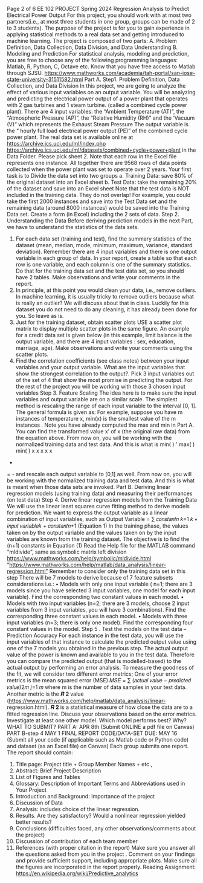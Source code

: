 
Page
2
of 6
EE 102 PROJECT Spring 2024
Regression Analysis to Predict Electrical Power Output
For this project, you should work with at most two partners(i.e., at most three students in
one group, groups can be made of 2 to 3 students). The purpose of the project is for you to
gain experience in applying statistical methods to a real data set and getting introduced to
machine learning. The project is composed of two parts:
A. Problem Definition, Data Collection, Data Division, and Data Understanding
B. Modeling and Prediction
For statistical analysis, modeling and prediction, you are free to choose any of the following
programming languages: Matlab, R, Python, C, Octave etc. Know that you have free
access to Matlab through SJSU.
https://www.mathworks.com/academia/tah-portal/san-jose-state-university-31511582.html
Part A.
Step1. Problem Definition, Data Collection, and Data Division
In this project, we are going to analyze the effect of various input variables on an output variable.
You will be analyzing and predicting the electrical power output of a power plant that operates
with 2 gas turbines and 1 steam turbine. (called a combined cycle power plant).
There are 4 input variables: the “Ambient Temperature (AT)”, the “Atmospheric Pressure
(AP)”, the “Relative Humidity (RH)” and the ‘Vacuum (V)“ which represents the Exhaust Steam
Pressure
The output variable is the “ hourly full load electrical power output (PE)” of the combined cycle
power plant.
The real data set is available online at
https://archive.ics.uci.edu/ml/index.php
https://archive.ics.uci.edu/ml/datasets/combined+cycle+power+plant in the Data Folder.
Please pick sheet 2.
Note that each row in the Excel file represents one instance. All together there are 9568 rows
of data points collected when the power plant was set to operate over 2 years.
Your first task is to Divide the data set into two groups
a. Training Data: save 80% of the original dataset into an Excel sheet
b. Test Data: take the remaining 20% of the dataset and save into an Excel
sheet
Note that the test data is NOT included in the training data. They do not overlap!
For example, you could take the first 2000 instances and save into the Test Data set and the
remaining data (around 8000 instances) would be saved into the Training Data set.
Create a form (in Excel) including the 2 sets of data.
Step 2. Understanding the Data
Before deriving prediction models in the next Part, we have to understand the statistics of
the data sets.
1. For each data set (training and test), find the summary statistics of the dataset
(mean, median, mode, minimum, maximum, variance, standard deviation).
Remember there are 4 input variables and there is one output variable in each group
of data. In your report, create a table so that each row is one variable, and each
column is one of the summary statistics. Do that for the training data set and the test
data set, so you should have 2 tables.
Make observations and write your comments in the report.
2. In principle, at this point you would clean your data, i.e., remove outliers. In machine
learning, it is usually tricky to remove outliers because what is really an outlier? We will
discuss about that in class. Luckily for this dataset you do not need to do any cleaning, it
has already been done for you. So leave as is.
3. Just for the training dataset, obtain scatter plots USE a scatter plot matrix to display
multiple scatter plots in the same figure. An example for a credit data set is given
below (in this example, limit balance is the output variable, and there are 4 input
variables : sex, education, marriage, age).
Make observations and write your comments using the scatter plots.
4. Find the correlation coefficients (see class notes) between your input variables
and your output variable.
What are the input variables that show the strongest correlation to the output?.
Pick 3 input variables out of the set of 4 that show the most promise in
predicting the output.
For the rest of the project you will be working with those 3 chosen input
variables
Step 3. Feature Scaling
The idea here is to make sure the input variables and output variable are on a similar scale.
The simplest method is rescaling the range of each input variable to the interval [0, 1]. The
general formula is given as:
For example, suppose you have m instances of temperature x, min(x) is the smallest value of the m
instances . Note you have already computed the max and min in Part A. You can find the
transformed value x’ of x (the original raw data) from the equation above.
From now on, you will be working with the normalized training data and test data. And this is what is
min( )
' max( ) min( )
x x
x x x
-
= -
and rescale each output variable to [0,1] as well.
From now on, you will be working with the normalized training data and test data. And this is what is
meant when those data sets are invoked.
Part B.
Deriving linear regression models (using training data) and measuring
their performances (on test data)
Step 4. Derive linear regression models from the Training Data
We will use the linear least squares curve fitting method to derive models for prediction.
We want to express the output variable as a linear combination of input variables, such as
Output Variable = ∑ 𝑐𝑜𝑛𝑠𝑡𝑎𝑛𝑡𝑛
𝑘=1 𝑘 ∗ 𝑖𝑛𝑝𝑢𝑡 𝑣𝑎𝑟𝑖𝑎𝑏𝑙𝑒𝑘 + 𝑐𝑜𝑛𝑠𝑡𝑎𝑛𝑡𝑛+1 (Equation 1)
In the training phase, the values taken on by the output variable and the values taken on by the
input variables are known from the training dataset. The objective is to find the (n+1) constants in
Equation (1)
Read the Help file for the MATLAB command “mldivide”, same as symbolic matrix left division
https://www.mathworks.com/help/symbolic/mldivide.html
“https://www.mathworks.com/help/matlab/data_analysis/linear-regression.html”
Remember to consider only the training data set in this step
There will be 7 models to derive because of 7 feature subsets considerations i.e.:
• Models with only one input variable ( n=1; there are 3 models since you
have selected 3 input variables, one model for each input variable). Find
the corresponding two constant values in each model.
• Models with two input variables (n=2; there are 3 models, choose 2
input variables from 3 input variables, you will have 3 combinations).
Find the corresponding three constant values in each model.
• Models with three input variables (n=3; there is only one model). Find
the corresponding four constant values in the model.
Step 5 . Test the models on the test data – Prediction Accuracy
For each instance in the test data, you will use the input variables of that instance to calculate the
predicted output value using one of the 7 models you obtained in the previous step. The actual
output value of the power is known and available to you in the test data.
Therefore you can compare the predicted output (that is modelled-based) to the actual output by
performing an error analysis. To measure the goodness of the fit, we will consider two different error
metrics;
One of your error metrics is the mean squared error (MSE)
𝑀𝑆𝐸 =
∑ (𝑎𝑐𝑡𝑢𝑎𝑙 𝑣𝑎𝑙𝑢𝑒 − 𝑝𝑟𝑒𝑑𝑖𝑐𝑡𝑒𝑑 𝑣𝑎𝑙𝑢𝑒)2𝑚
𝑗=1
𝑚
where m is the number of data samples in your test data.
Another metric is the 𝑹 𝟐 value (https://www.mathworks.com/help/matlab/data_analysis/linear-
regression.html). 𝑹 𝟐 is a statistical measure of how close the data are to a fitted regression line.
Discuss your observations based on the error metrics. Investigate at least one other model. Which
model performs best? Why?
WHAT TO SUBMIT?
PART A: APR 8th (Submit ONLINE a pdf file on Canvas)
PART B-step 4 MAY 1
FINAL REPORT CODE/DATA-SET DUE: MAY 16 (Submit all your code (if applicable such
as Matlab code or Python code) and dataset (as an Excel file) on Canvas)
Each group submits one report.
The report should contain:
1. Title page: Project title + Group Member Names + etc.,
2. Abstract: Brief Project Description
3. List of Figures and Tables
4. Glossary: Description of Important Terms and Abbreviations used in Your Project
5. Introduction and Background: Importance of the project
6. Discussion of Data
7. Analysis: includes choice of the linear regression.
8. Results. Are they satisfactory? Would a nonlinear regression yielded better results?
9. Conclusions (difficulties faced, any other observations/comments about the project)
10. Discussion of contribution of each team member
11. References (with proper citation in the report)
Make sure you answer all the questions asked from you in the project . Comment on
your findings and provide sufficient support, including appropriate plots. Make sure all
the figures are incorporated in the report properly.
Reading Assignment:
https://en.wikipedia.org/wiki/Predictive_analytics
